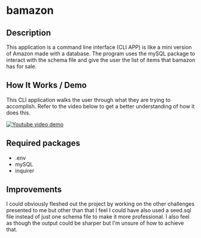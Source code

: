 # bamazon

## Description
This application is a command line interface (CLI APP) is like a mini version of Amazon made with a database. The program uses the mySQL package to interact with the schema file and give the user the list of items that bamazon has for sale. 

## How It Works / Demo
This CLI application walks the user through what they are trying to accomplish. Refer to the video below to get a better understanding of how it does this.


[![Youtube video demo](http://img.youtube.com/vi/e7BP1sf-Ry4&feature=youtu.be/0.jpg)](https://youtu.be/5bVdUOphMLU)


## Required packages
* .env
* mySQL
* inquirer

## Improvements
I could obviously fleshed out the project by working on the other challenges presented to me but other than that I feel I could have also used a seed.sql file instead of just one schema file to make it more professional. I also feel as though the output could be sharper but I'm unsure of how to achieve that.
